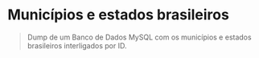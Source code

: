 # Municípios e estados brasileiros
> Dump de um Banco de Dados MySQL com os municípios e estados brasileiros interligados por ID.
